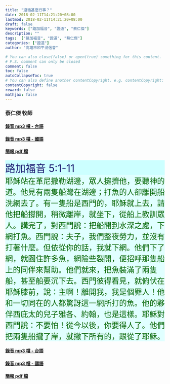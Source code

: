 ```yaml
---
title: "遵循甚麼行事？"
date: 2018-02-11T14:21:20+08:00
lastmod: 2018-02-11T14:21:20+08:00
draft: false
keywords: ["路加福音", "證道", "蔡仁傑"]
description: ""
tags:  ["路加福音", "證道", "蔡仁傑"]
categories: ["證道"]
author: "高雄市和平浸信會"

# You can also close(false) or open(true) something for this content.
# P.S. comment can only be closed
comment: false
toc: false
autoCollapseToc: true
# You can also define another contentCopyright. e.g. contentCopyright: "This is another copyright."
contentCopyright: false
reward: false
mathjax: false
---
```


### 蔡仁傑 牧師

#### [錄音 mp3 檔 - 台語](/mp3-s/s20180211t.mp3 "遵循甚麼行事？ - 台語")

#### [錄音 mp3 檔 - 國語](/mp3-s/s20180211c.mp3 "遵循甚麼行事？ - 國語")

#### [簡報 pdf 檔](/pdf-s/s20180211.pdf "遵循甚麼行事？")

<div style="background-color:#CCFFFF"><font size="6", color="#191970">
路加福音 5:1-11
</font>
</div>

<div style="background-color:#E0FFFF"><font size="5", color="#006400">
耶穌站在革尼撒勒湖邊，眾人擁擠他，要聽神的道。他見有兩隻船灣在湖邊；打魚的人卻離開船洗網去了。有一隻船是西門的，耶穌就上去，請他把船撐開，稍微離岸，就坐下，從船上教訓眾人。講完了，對西門說：把船開到水深之處，下網打魚。西門說：夫子，我們整夜勞力，並沒有打著什麼。但依從你的話，我就下網。他們下了網，就圈住許多魚，網險些裂開，便招呼那隻船上的同伴來幫助。他們就來，把魚裝滿了兩隻船，甚至船要沉下去。西門彼得看見，就俯伏在耶穌膝前，說：主啊！離開我，我是個罪人！他和一切同在的人都驚訝這一網所打的魚。他的夥伴西庇太的兒子雅各、約翰，也是這樣。耶穌對西門說：不要怕！從今以後，你要得人了。他們把兩隻船攏了岸，就撇下所有的，跟從了耶穌。
</font>
</div>

#### [錄音 mp3 檔 - 台語](/mp3-s/s20180211t.mp3 "遵循甚麼行事？ - 台語")

#### [錄音 mp3 檔 - 國語](/mp3-s/s20180211c.mp3 "遵循甚麼行事？ - 國語")

#### [簡報 pdf 檔](/pdf-s/s20180211.pdf "遵循甚麼行事？")